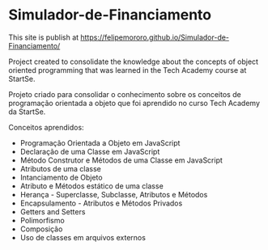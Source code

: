 # Simulador-de-Financiamento
This site is publish at https://felipemororo.github.io/Simulador-de-Financiamento/

Project created to consolidate the knowledge about the concepts of object oriented programming that was learned in the Tech Academy course at StartSe.

Projeto criado para consolidar o conhecimento sobre os conceitos de programação orientada a objeto que foi aprendido no curso Tech Academy da StartSe. 

Conceitos aprendidos:
- Programação Orientada a Objeto em JavaScript
- Declaração de uma Classe em JavaScript
- Método Construtor e Métodos de uma Classe em JavaScript
- Atributos de uma classe
- Intanciamento de Objeto
- Atributo e Métodos estático de uma classe
- Herança - Superclasse, Subclasse, Atributos e Métodos
- Encapsulamento - Atributos e Métodos Privados
- Getters and Setters
- Polimorfismo
- Composição
- Uso de classes em arquivos externos
